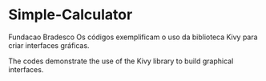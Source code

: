 # Simple-Calculator
Fundacao Bradesco
Os códigos exemplificam o uso da biblioteca Kivy para criar interfaces gráficas. 

The codes demonstrate the use of the Kivy library to build graphical interfaces.
